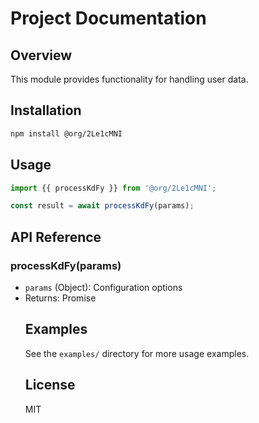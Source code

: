 # Project Documentation

## Overview
This module provides functionality for handling user data.

## Installation
```bash
npm install @org/2Le1cMNI
```

## Usage
```javascript
import {{ processKdFy }} from '@org/2Le1cMNI';

const result = await processKdFy(params);
```

## API Reference
### processKdFy(params)
- `params` (Object): Configuration options
- Returns: Promise<Object>

## Examples
See the `examples/` directory for more usage examples.

## License
MIT
